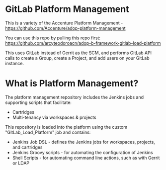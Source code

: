 # GitLab Platform Management

This is a variety of the Accenture Platform Management - https://github.com/Accenture/adop-platform-management

You can use this repo by pulling this repo first: https://github.com/arcyteodoroacn/adop-b-framework-gitlab-load-platform

This uses GitLab instead of Gerrit as the SCM, and performs GitLab API calls to create a Group, create a Project, and add users on your GitLab instance.

# What is Platform Management?

The platform management repository includes the Jenkins jobs and supporting scripts that facilitate:

- Cartridges
- Multi-tenancy via workspaces & projects

This repository is loaded into the platform using the custom "GitLab\_Load\_Platform" job and contains:

- Jenkins Job DSL - defines the Jenkins jobs for workspaces, projects, and cartridges
- Jenkins Groovy scripts - for automating the configuration of Jenkins
- Shell Scripts - for automating command line actions, such as with Gerrit or LDAP